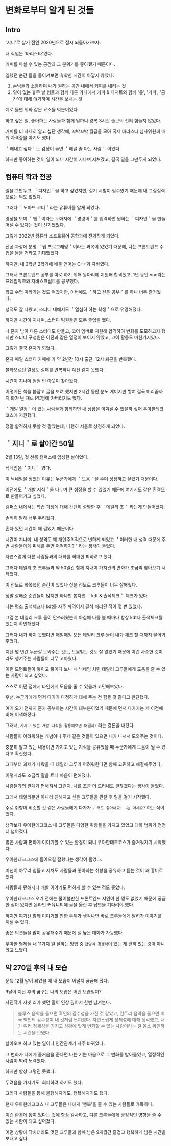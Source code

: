 # 변화로부터 알게 된 것들

## Intro

'지니'로 살기 전인 2020년으로 잠시 되돌아가보자.

내 직업은 '바리스타'였다.

커피를 마실 수 있는 공간과 그 분위기를 좋아했기 때문이다.

일했던 순간 들을 돌이켜보면 휴학한 시간이 아깝지 않았다.

1. 손님들과 소통하며 내가 원하는 공간 내에서 커피를 내리는 것
2. 일이 없는 휴무 날 형들과 함께 다른 카페에서 커피 & 디저트와 함께 '옷', '커피', '공간'에 대해 얘기하며 시간을 보내는 것

예로 들면 위와 같은 요소들 덕분이었다.

하고 싶은 일, 좋아하는 사람들과 함께 일하니 왕복 3시간 출근이 전혀 힘들지 않았다.

커피를 더 자세히 알고 싶단 생각에, 꼬박꼬박 월급을 모아 국제 바리스타 심사위원께 배워 자격증을 따기도 했다.

＇해내고 싶다＇는 감정이 들면 ＇해낼 줄 아는 사람＇ 이었다.

하지만 좋아하는 것이 일이 되니 시간이 지나며 지쳐갔고, 결국 일을 그만두게 되었다.

## 컴퓨터 학과 전공

일을 그만두고, ＇디자인＇을 하고 싶었지만, 실기 시험이 필수였기 때문에 내 그림실력으로는 턱도 없었다.

그러다 ＇노마드 코더＇라는 유튜버를 알게 되었다.

영상을 보며 ＇웹＇이라는 도화지에 ＇명령어＇를 입력하면 원하는 ＇디자인＇을 만들어낼 수 있다는 것이 신기했었다.

그렇게 2022년 컴퓨터 소프트웨어 공학과에 전과하게 되었다.

전공 과정에 분명 ＇웹 프로그래밍＇이라는 과목이 있었기 때문에, 나는 프론트엔드 수업을 들을 거라고 기대했었다.

하지만, 내 2학년 2학기에 배운 언어는 C++과 자바였다.

그래서 프론트엔드 공부를 따로 하기 위해 동아리에 지원해 합격했고, 1년 동안 vue라는 프레임워크와 자바스크립트를 공부했다.

학교 수업 따라가는 것도 벅찼지만, 이번에도 ＇하고 싶은 공부＇를 하니 너무 즐거웠다.

성적도 잘 나왔고, 스터디 내에서도 ＇열심히 하는 학생＇으로 유명해졌다.

하지만 시간이 지나며, 스터디 팀원들은 모두 졸업을 했다.

나 혼자 남아 다른 스터디도 만들고, 코어 멤버로 지원해 합격하여 변화를 도모하고자 했지만 스터디 구성원은 이전과 같은 열정이 보이지 않았고, 코어 활동도 마찬가지였다.

그렇게 결국 혼자가 되었다.

혼자 매일 스터디 카페에 가 약 2년간 10시 출근, 12시 퇴근을 반복했다.

불타오르던 열정도 실패를 반복하니 예전 같지 못했다.

시간이 지나며 점점 번 아웃이 찾아왔다.

어떻게든 책을 붙잡고 글을 보려 했지만 2시간 동안 분노 게이지만 쌓여 결국 머리끝까지 화가 난 채로 PC방에 가버리기도 했다.

＇개발 열정＇이 있는 사람들과 함께하면 내 상황을 이겨낼 수 있을까 싶어 우아한테크코스에 지원했다.

정말 합격하지 못할 것 같았는데, 다행히 서울로 상경하게 되었다.

## ＇지니＇로 살아간 50일

2월 13일, 첫 선릉 캠퍼스에 입성한 날이었다.

닉네임은 ＇지니＇ 였다.

이 닉네임을 정했던 이유는 누군가에게 ＇도움＇을 주며 성장하고 싶었기 때문이다.

이전에도 ＇개발 지식＇을 나누며 큰 성장을 할 수 있었기 때문에 여기서도 같은 환경으로 만들어가고 싶었다.

캠퍼스 내에서는 학습 과정에 대해 간단히 설명한 후 ＇데일리 조＇ 라는게 만들어졌다.

솔직히 말해 너무 두려웠다.

혼자 있던 시간이 꽤 길었기 때문이다.

시간이 지나며, 내 성격도 꽤 개인주의적으로 변하게 되었고 ＇이러한 내 성격 때문에 주변 사람들에게 피해를 주면 어떡하지?＇라는 생각이 들었다.

자연스럽게 다른 사람들과의 대화를 최대한 피하려고 했다.

그러다 데일리 조 크루들과 약 50일간 함께 지내며 가치관의 변화가 조금씩 찾아오기 시작했다.

이 정도로 화목했던 순간이 있었나 싶을 정도로 크루들이 너무 잘해줬다.

정말 잘해준 순간들이 많지만 하나만 뽑자면 ＇kdt &amp; 출석체크＇ 체크가 있다.

나는 평소 출석체크나 kdt를 자주 까먹어서 결석 처리된 적이 몇 번 있었다.

그걸 본 데일리 크루 들이 안쓰러웠는지 아침에 나를 볼 때마다 항상 kdt나 출석체크를 했는지 확인해줬다.

그러다 내가 하지 못했다면 매일매일 모든 데일리 크루 들이 내가 체크 할 때까지 물어봐 주었다.

지난 몇 년간 누군갈 도와주는 것도, 도움받는 것도 잘 없었기 때문에 이런 사소한 것이라도 챙겨주는 사람들이 너무 고마웠다.

이런 모먼트들이 쌓이고 쌓이다 보니 내 닉네임 처럼 데일리 크루들에게 도움을 줄 수 있는 사람이 되고 싶었다.

스스로 어떤 점에서 타인에게 도움을 줄 수 있을까 고민해보았다.

우선, 누군가에게 먼저 다가가 다정하게 대해 주는 건 힘들 것 같다고 판단했다.

여기 오기 전까지 혼자 공부하는 시간이 대부분이었기 때문에 먼저 다가가는 게 이전에 비해 어색해졌다.

그래서, `가지고 있는 개발 지식을 활용해보면 어떨까?` 라는 결론을 내렸다.

사람들이 어려워하는 개념이나 주제 같은 것들이 있으면 내가 나서서 도와주는 것이다.

충분히 알고 있는 내용이면 가지고 있는 지식을 공유했을 때 누군가에게 도움이 될 수 있다고 확신했다.

그때부터 과제가 나왔을 때 데일리 크루가 어려워한다면 함께 고민하고 해결해주었다.

이렇게라도 조금씩 말을 트니 마음이 편해졌다.

사람들과의 관계가 편해져서 그런지, 나를 조금 더 드러내도 괜찮겠다는 생각이 들었다.

그래서 데일리뿐만 아니라 친해지고 싶은 크루들을 관찰 후 말을 걸기 시작했다.

주로 취향이 비슷할 것 같은 사람들에게 다가가 `~ 저도 좋아해요! ~는 아세요?` 하는 식이었다.

생각보다 우아한테크코스 내 크루들은 다양한 취향들을 가지고 있었고 대화 범위가 점점 더 넓어졌다.

많은 사람과 편하게 이야기할 수 있는 환경이 되니 우아한테크코스가 즐거워지기 시작했다.

우아한테크코스에 들어오길 잘했다는 생각이 들었다.

미션이 아무리 힘들고 지쳐도 사람들과 좋아하는 취향을 공유하고 듣는 것이 꽤 흥미로웠다.

사람들과 편해지니 개발 이야기도 편하게 할 수 있는 점도 좋았다.

우아한테크코스 오기 전에는 물어볼만한 프론트엔드 지인이 한 명도 없었기 때문에 궁금한 점이 있다면 온라인 커뮤니티에 글을 올린 후 답변을 기다려야 했다.

하지만 여기선 함께 이야기할 만한 주제가 생각나면 바로 크루들에게 달려가 이야기를 꺼낼 수 있다.

좋은 의견들을 많이 공유해주기 때문에 질 높은 대화가 가능했다.

우아한 형제들 내 11가지 일 잘하는 방법 중 `잡담이 경쟁력`이 있는 게 괜히 있는 것이 아니라고 느꼈다.

## 약 270일 후의 내 모습

문득 12월 말이 되었을 때 내 모습이 어떨지 궁금해 졌다.

9달이 지난 후의 꿈꾸는 나의 모습은 어떤 모습일까?

사진작가 자넷 리가 했던 말이 인상 깊어서 한번 남겨본다.

> 블루스 음악을 들으면 흑인의 감수성을 가진 것 같았고, 컨트리 음악을 들으면 미국 백인의 감수성이 내 것처럼 느껴졌다. 자연스럽게 정체성에 대해 생각했고, 내가 여러 정체성을 가지고 상황에 맞게 변화할 수 있는 사람이라는 걸 몸소 확인하는 시간을 보냈다.

살아오며 하고 있는 일이나 인간관계가 자주 바뀌었다.

그 변화가 나에게 즐거움을 준다면 나는 기쁜 마음으로 그 변화를 받아들였고, 열정적인 사람이 되려 노력했다.

하지만 항상 그렇진 못했다.

두려움을 가지기도, 회피하려 하기도 했다.

그러다 사람들을 통해 불행해지기도, 행복해지기도 했다.

현재 우아한테크코스 내 크루들은 나에게 '행복'을 줄 수 있는 사람들로 가득하다.

이런 환경에 놓여 있다는 것에 항상 감사하고, 다른 크루들에게 긍정적인 영향을 줄 수 있는 사람이 되고 싶어졌다.

어떤 상황에 닥치더라도 멋진 크루들과 함께 남은 9개월간 즐겁고 행복하게 남은 시간을 보내고 싶다.

